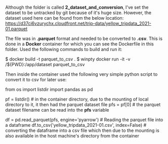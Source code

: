 Although the folder is called **2_dataset_and_conversion**, I've set the dataset to be untracked by git because of it's huge size. However, the dataset used here can be found from the below location:
https://d37ci6vzurychx.cloudfront.net/trip-data/yellow_tripdata_2021-01.parquet

The file was in **.parquet** format and needed to be converted to **.csv**. This is done in a <b>Docker</b> container for which you can see the Dockerfile in this folder. Used the following commands to build and run it:

$ docker build -t parquet_to_csv .
$ winpty docker run -it -v /${PWD}:/app/dataset parquet_to_csv

Then inside the container used the following very simple python script to convert it to csv for later use:

from os import listdir
import pandas as pd

pf = listdir() # in the container directory, due to the mounting of local directory to it, it then had the parquet dataset file
pfs = pf[0] # the parquet dataset filename can be read into the **pfs** variable

df = pd.read_parquet(pfs, engine='pyarrow') # Reading the parquet file into a dataframe
df.to_csv('yellow_tripdata_2021-01.csv', index=False) # converting the dataframe into a csv file which then due to the mounting is also available in the host machine's directory from the container
